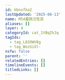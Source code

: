 ```yaml
---
id: kbnufka2
lastUpdated: '2025-06-13'
name: M54墓西汉性具
aliases: []
layer: 4
categoryId: cat_1YBqIhJq
tagIds:
  - tag_L83OWV8g
  - tag_WozGiXl-
nsfw: false
parent: ''
relatedEntries: []
timelineEvents: []
titledLinks: []
---
```


